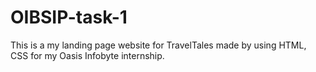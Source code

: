 # OIBSIP-task-1
This is a my landing page website for TravelTales made by using HTML, CSS for my Oasis Infobyte internship.

